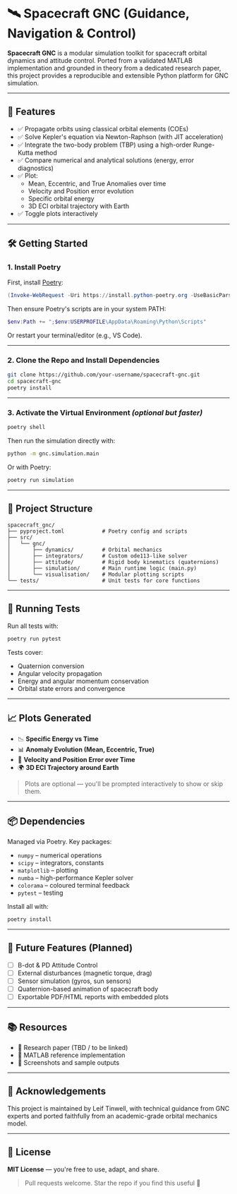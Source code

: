 # 🛰️ Spacecraft GNC (Guidance, Navigation & Control)

**Spacecraft GNC** is a modular simulation toolkit for spacecraft orbital dynamics and attitude control. Ported from a validated MATLAB implementation and grounded in theory from a dedicated research paper, this project provides a reproducible and extensible Python platform for GNC simulation.

---

## 📌 Features

- ✅ Propagate orbits using classical orbital elements (COEs)
- ✅ Solve Kepler's equation via Newton-Raphson (with JIT acceleration)
- ✅ Integrate the two-body problem (TBP) using a high-order Runge-Kutta method
- ✅ Compare numerical and analytical solutions (energy, error diagnostics)
- ✅ Plot:
  - Mean, Eccentric, and True Anomalies over time
  - Velocity and Position error evolution
  - Specific orbital energy
  - 3D ECI orbital trajectory with Earth
- ✅ Toggle plots interactively

---

## 🛠️ Getting Started

### 1. Install Poetry

First, install [Poetry](https://python-poetry.org/):

```powershell
(Invoke-WebRequest -Uri https://install.python-poetry.org -UseBasicParsing).Content | python -
```

Then ensure Poetry's scripts are in your system PATH:

```powershell
$env:Path += ";$env:USERPROFILE\AppData\Roaming\Python\Scripts"
```

Or restart your terminal/editor (e.g., VS Code).

---

### 2. Clone the Repo and Install Dependencies

```bash
git clone https://github.com/your-username/spacecraft-gnc.git
cd spacecraft-gnc
poetry install
```

---

### 3. Activate the Virtual Environment *(optional but faster)*

```bash
poetry shell
```

Then run the simulation directly with:

```bash
python -m gnc.simulation.main
```

Or with Poetry:

```bash
poetry run simulation
```

---

## 📂 Project Structure

```text
spacecraft_gnc/
├── pyproject.toml            # Poetry config and scripts
├── src/
│   └── gnc/
│       ├── dynamics/         # Orbital mechanics
│       ├── integrators/      # Custom ode113-like solver
│       ├── attitude/         # Rigid body kinematics (quaternions)
│       ├── simulation/       # Main runtime logic (main.py)
│       └── visualisation/    # Modular plotting scripts
└── tests/                    # Unit tests for core functions
```

---

## 🧪 Running Tests

Run all tests with:

```bash
poetry run pytest
```

Tests cover:
- Quaternion conversion
- Angular velocity propagation
- Energy and angular momentum conservation
- Orbital state errors and convergence

---

## 📈 Plots Generated

- 📉 **Specific Energy vs Time**
- 📊 **Anomaly Evolution (Mean, Eccentric, True)**
- 🔁 **Velocity and Position Error over Time**
- 🌍 **3D ECI Trajectory around Earth**

> Plots are optional — you'll be prompted interactively to show or skip them.

---

## 📦 Dependencies

Managed via Poetry. Key packages:

- `numpy` – numerical operations
- `scipy` – integrators, constants
- `matplotlib` – plotting
- `numba` – high-performance Kepler solver
- `colorama` – coloured terminal feedback
- `pytest` – testing

Install all with:
```bash
poetry install
```

---

## 🧭 Future Features (Planned)

- [ ] B-dot & PD Attitude Control
- [ ] External disturbances (magnetic torque, drag)
- [ ] Sensor simulation (gyros, sun sensors)
- [ ] Quaternion-based animation of spacecraft body
- [ ] Exportable PDF/HTML reports with embedded plots

---

## 📚 Resources

- 📄 Research paper (TBD / to be linked)
- 📁 MATLAB reference implementation
- 📸 Screenshots and sample outputs

---

## 🤝 Acknowledgements

This project is maintained by Leif Tinwell, with technical guidance from GNC experts and ported faithfully from an academic-grade orbital mechanics model.

---

## 📜 License

**MIT License** — you're free to use, adapt, and share.

> Pull requests welcome. Star the repo if you find this useful 🚀

